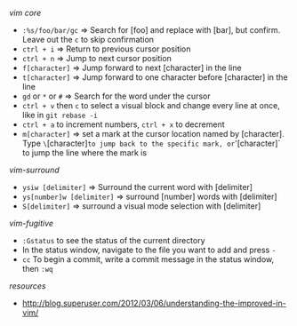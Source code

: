 *vim core*
- `:%s/foo/bar/gc` => Search for [foo] and replace with [bar], but confirm. Leave out the `c` to skip confirmation
- `ctrl + i` => Return to previous cursor position
- `ctrl + n` => Jump to next cursor position
- `f[character]` => Jump forward to next [character] in the line
- `t[character]` => Jump forward to one character before [character] in the line
- `gd` or `*` or `#` => Search for the word under the cursor
- `ctrl + v` then `c` to select a visual block and change every line at once, like in `git rebase -i`
- `ctrl + a` to increment numbers, `ctrl + x` to decrement
- `m[character]` => set a mark at the cursor location named by [character]. Type `\`[character]` to jump back to the specific mark, or `\'[character]` to jump the line where the mark is

*vim-surround*
- `ysiw [delimiter]` => Surround the current word with [delimiter]
- `ys[number]w [delimiter]` => surround [number] words with [delimiter]
- `S[delimiter]` => surround a visual mode selection with [delimiter]

*vim-fugitive*
- `:Gstatus` to see the status of the current directory
- In the status window, navigate to the file you want to add and press `-`
- `cc` To begin a commit, write a commit message in the status window, then `:wq`

*resources*
- http://blog.superuser.com/2012/03/06/understanding-the-improved-in-vim/
